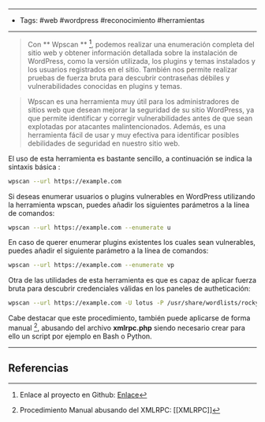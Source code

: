 ----
- Tags: #web #wordpress #reconocimiento #herramientas
---
>Con ** Wpscan ** [^1], podemos realizar una enumeración completa del sitio web y obtener información detallada sobre la instalación de WordPress, como la versión utilizada, los plugins y temas instalados y los usuarios registrados en el sitio. También nos permite realizar pruebas de fuerza bruta para descubrir contraseñas débiles y vulnerabilidades conocidas en plugins y temas.

>Wpscan es una herramienta muy útil para los administradores de sitios web que desean mejorar la seguridad de su sitio WordPress, ya que permite identificar y corregir vulnerabilidades antes de que sean explotadas por atacantes malintencionados. Además, es una herramienta fácil de usar y muy efectiva para identificar posibles debilidades de seguridad en nuestro sitio web.

El uso de esta herramienta es bastante sencillo, a continuación se indica la sintaxis básica :

``` bash
wpscan --url https://example.com
```

Si deseas enumerar usuarios o plugins vulnerables en WordPress utilizando la herramienta wpscan, puedes añadir los siguientes parámetros a la línea de comandos:

```bash
wpscan --url https://example.com --enumerate u
```

En caso de querer enumerar plugins existentes los cuales sean vulnerables, puedes añadir el siguiente parámetro a la línea de comandos:
```bash
wpscan --url https://example.com --enumerate vp
```

Otra de las utilidades de esta herramienta es que es capaz de aplicar fuerza bruta para descubrir credenciales válidas en los paneles de autheticación:
```bash
wpscan --url https://example.com -U lotus -P /usr/share/wordlists/rockyou.txt
```

Cabe destacar que este procedimiento, también puede aplicarse de forma manual [^2], abusando del archivo **xmlrpc.php** siendo necesario crear para ello un script por ejemplo en Bash o Python.

-------
## Referencias

[^1]: Enlace al proyecto en Github: [Enlace](https://github.com/wpscanteam/wpscan)
[^2]: Procedimiento Manual abusando del XMLRPC: [[XMLRPC]]
